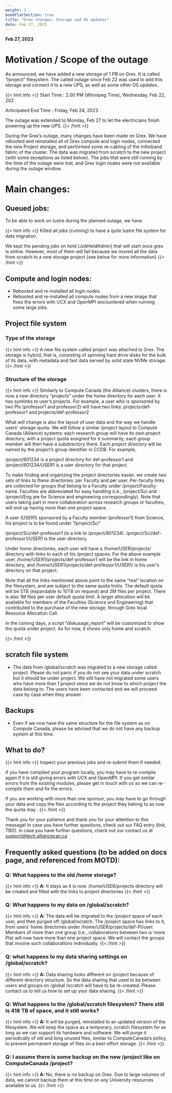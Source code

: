 ```yaml
---
weight: 1
bookFlatSection: true
title: "Grex changes: Storage and OS updates"
date: Feb 27, 2023
---
```


**Feb 27, 2023**

# Motivation / Scope of the outage

As announced, we have added a new storage of 1 PB on Grex. It is called “/project” filesystem. The called outage since Feb 22 was used to add this storage and connect it to a new UPS, as well as some other OS updates.

{{< hint info >}}
Start Time : 2.00 PM (Winnipeg Time), Wednesday, Feb 22, 202

Anticipated End Time : Friday, Feb 24, 2023

The outage was extended to Monday, Feb 27 to let the electricians finish powering up the new UPS.
{{< /hint >}}

During the Grex’s outage, many changes have been made on Grex. We have rebooted and reinstalled all of Grex compute and login nodes, connected the new Project storage, and performed some re-cabling of the Infiniband fabric of the cluster. The data was migrated from scratch to the new project {with some exceptions as listed below}. The jobs that were still running by the time of the outage were lost, and Grex login nodes were not available during the outage window.

# Main changes:

## Queued jobs: 

To be able to work on lustre during the planned outage, we have:

{{< hint info >}}
 Killed all jobs {running} to have a quite lustre file system for data migration.

 We kept the pending jobs on hold [JobHeldAdmin] that will start once grex is online. However, most of them will fail because we moved all the data from scratch to a new storage project {see below for more information}
{{< /hint >}}

## Compute and login nodes:

* Rebooted and re-installed all login nodes.
* Rebooted and re-installed all compute nodes from a new image that fixes the errors with UCX and OpenMPI encountered when running some large jobs. 

## Project file system

### Type of the storage

{{< hint info >}}
A new file system called project was attached to Grex. The storage is hybrid, that is, consisting of spinning hard drive disks for the bulk of its data, with metadata and fast data served by solid state NVMe storage. 
{{< /hint >}}

### Structure of the storage

{{< hint info >}}
Similarly to Compute Canada (the Alliance) clusters, there is now a new directory “projects” under the home directory for each user. It has symlinks to user’s projects. For example, a user who is sponsored  by two PIs (professor1 and professor2) will have two links: projects/def-professor1 and projects/def-professor2

What will change is also the layout of user data and the way we handle users' storage quota. We will follow a similar /project layout to Compute Canada (Alliance) systems: each research group will have its own project directory, with a project quota assigned for it summarily; each group member will then have a subdirectory there. Each project directory will be named by the project’s group identifier in CCDB. For example,

/project/601234 is a project directory for def-professor1 and 
/project/601234/USER1 is a user directory for that project. 

To make finding and organizing the project directories easier, we create two sets of links to these directories: per Faculty and per user. Per-faculty links are collected for groups that belong to a Faculty under /project/Faculty-name. Faculties are abbreviated for easy handling (i.e., /project/Sci and /project/Eng are for Science and engineering correspondingly). Note that users taking part in more collaboration across research groups or faculties, will end up having more than one project space.  

A user (USER1) sponsored by a Faculty member (professor1) from Science, his project is to be found under “/project/Sci”

/project/Sci/def-professor1 (is a link to /project/601234). 
/project/Sci/def-professor1/USER1 is the user directory.

Under home directories, each user will have a /home/USER/projects/ directory with links to each of his /project spaces.  For the above example user, /home/USER1/projects/def-professor1 will be the link in home directory, and /home/USER1/projects/def-professor1/USER1/ is his user’s directory on that project.

Note that all the links mentioned above point to the same “real” location on the filesystem, and are subject to the same quota limits. The default quota will be 5TB (expandable to 10TB on request) and 2M files per project. There is also 1M files per user default quota limit. A larger allocation will be available for members of the Faculties (Science and Engineering) that contributed to the purchase of the new storage, through Grex local Resource Allocation Call.

In the coming days, a script “diskusage_report” will be customized to show the quota under project. As for now, it shows only home and scratch.

{{< /hint >}}

## scratch file system

* The data from /global/scratch was migrated to a new storage called project. Please do not panic if you do not see your data under scratch but it should be under project. We still have not migrated some users who have more than 1 project since we do not know to which project the data belong to. The users have been contacted and we will proceed case by case when they answer.

## Backups

* Even if we now have the same structure for the file system as on Compute Canada, please be advised that we do not have any backup system at this time.

## What to do?

{{< hint info >}}
Inspect your previous jobs and re-submit them if needed.

If you have compiled your program locally, you may have to re-compile again if it is still giving errors with UCX and OpenMPI. If you get similar errors from the existing modules, please get in touch with us so we can re-compile them and fix the errors.

If you are working with more than one sponsor, you may have to go through your data and copy the files according to the project they belong to as now the quota may . 
{{< /hint >}}

Thank you for your patience and thank you for your attention to this message! 
In case you have further questions, check out our FAQ entry (link, TBD).
In case you have further questions, check out our contact us at support@tech.alliancecan.ca 

## Frequently asked questions (to be added on docs page, and referenced from MOTD):

### **Q: What happens to the old /home storage?**

{{< hint info >}}
**A:** It stays as it is now. /home/USER/projects directory will be created and filled with the links to project directories
{{< /hint >}}

### **Q: What happens to my data on /global/scratch?**

{{< hint info >}}
**A:** The data will be migrated to the /project space of each user, and then purged off /global/scratch. The /project space has links to it, from users’ home directories under /home/USER/projects/def-PI/user. Members of more than one group (i.e., collaborations between two or more PIs) will now have more than one project space. We will contact the groups that involve such collaborations individually.
{{< /hint >}}

### **Q: what happens to my data sharing settings on /global/scratch?**

{{< hint info >}}
**A:** Data sharing looks different on /project because of different directory structure. So the data sharing that used to be between users and groups on /global /scratch will have to be re-created. Please contact us to tell us how to set up your data sharing. 
{{< /hint >}}

### **Q: What happens to the /global/scratch filesystem? There still is 418 TB of space, and it still works?**

{{< hint info >}}
**A:** It will be purged, reinstalled to an updated version of the filesystem. We will keep the space as a temporary, scratch filesystem for as long as we can support its hardware and software. We will purge it periodically of old and long unused files, similar to ComputeCanada’s policy, to prevent permanent storage of files on a best-effort storage. 
{{< /hint >}}

### **Q: I assume there is some backup on the new /project like on ComputeCanada /project?**

{{< hint info >}}
**A:** No, there is no backup on Grex. Due to large volumes of data, we cannot backup them at this time on any University resources available to us.
{{< /hint >}}

<!-- Docs to Markdown version 1.0β17 -->
